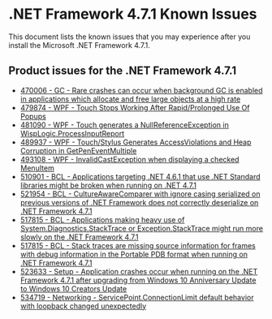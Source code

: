 .NET Framework 4.7.1 Known Issues
=================================
 
This document lists the known issues that you may experience after you install the Microsoft .NET Framework 4.7.1.   

## Product issues for the .NET Framework 4.7.1   
- [470006 - GC - Rare crashes can occur when background GC is enabled in applications which allocate and free large objects at a high rate](https://github.com/Microsoft/dotnet/blob/master/releases/net471/KnownIssues/470006-GC%20Crashes%20with%20high%20rate%20of%20large%20object%20allocation.md)
- [479874 - WPF - Touch Stops Working After Rapid/Prolonged Use Of Popups](https://github.com/Microsoft/dotnet/blob/master/releases/net471/KnownIssues/479874-WPF%20Touch%20Stops%20Working%20After%20Prolonged%20Use%20of%20Popups.md)
- [481090 - WPF - Touch generates a NullReferenceException in WispLogic.ProcessInputReport](https://github.com/Microsoft/dotnet/blob/master/releases/net471/KnownIssues/481090-WPF%20Touch%20generates%20NullReferenceException%20in%20ProcessInputReport.md)
- [489937 - WPF - Touch/Stylus Generates AccessViolations and Heap Corruption in GetPenEventMultiple](https://github.com/Microsoft/dotnet/blob/master/releases/net471/KnownIssues/489937-WPF%20Touch%20and%20Stylus%20AccessViolation%20in%20GetPenEventMultiple.md)
- [493108 - WPF - InvalidCastException when displaying a checked MenuItem](https://github.com/Microsoft/dotnet/blob/master/releases/net471/KnownIssues/493108-WPF%20InvalidCastException%20when%20displaying%20a%20checked%20MenuItem.md)
- [510901 - BCL - Applications targeting .NET 4.6.1 that use .NET Standard libraries might be broken when running on .NET 4.7.1](https://github.com/Microsoft/dotnet/blob/master/releases/net471/KnownIssues/510901-BCL%20Apps%20targeting%20.NET-4.6.1%20that%20use%20.NET%20Standard%20libraries%20might%20be%20broken%20when%20running%20on%20.NET%204.7.1.md)
- [521954 - BCL - CultureAwareComparer with ignore casing serialized on previous versions of .NET Framework does not correctly deserialize on .NET Framework 4.7.1](https://github.com/Microsoft/dotnet/blob/master/releases/net471/KnownIssues/521954%20-%20BCL%20CultureAwareComparer%20with%20ignore%20casing%20on%20serialized%20on%20previous%20versions%20of%20.NET%20do%20not%20correctly%20deserialize%20on%20.NET%204.7.1.md)
- [517815 - BCL - Applications making heavy use of System.Diagnostics.StackTrace or Exception.StackTrace might run more slowly on the .NET Framework 4.7.1](https://github.com/Microsoft/dotnet/blob/master/releases/net471/KnownIssues/517815-BCL%20Applications%20making%20heavy%20use%20of%20System.Diagnostics.StackTrace%20might%20run%20more%20slowly%20on%20.NET%204.7.1.md)
- [517815 - BCL - Stack traces are missing source information for frames with debug information in the Portable PDB format when running on .NET Framework 4.7.1](https://github.com/Microsoft/dotnet/blob/master/releases/net471/KnownIssues/517815-BCL%20Stack%20traces%20are%20missing%20source%20information%20for%20frames%20with%20debug%20information%20in%20the%20Portable%20PDB%20format.md)
- [523633 - Setup - Application crashes occur when running on the .NET Framework 4.7.1 after upgrading from Windows 10 Anniversary Update to Windows 10 Creators Update](https://github.com/Microsoft/dotnet/blob/master/releases/net471/KnownIssues/523633%20-%20Setup%20-%20OS%20upgrade%20to%20Windows%2010%20gets%20the%20product%20in%20bad%20state.md)
- [534719 - Networking - ServicePoint.ConnectionLimit default behavior with loopback changed unexpectedly](https://github.com/Microsoft/dotnet/blob/master/releases/net471/KnownIssues/534719-Networking%20ServicePoint.ConnectionLimit%20default%20behavior%20with%20loopback%20changed%20unexpectedly.md)
